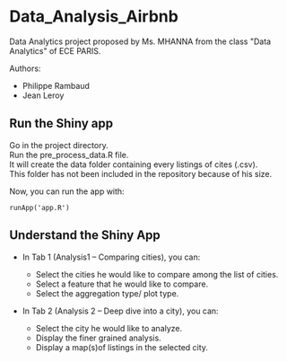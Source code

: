 # Data_Analysis_Airbnb

Data Analytics project proposed by Ms. MHANNA from the class "Data Analytics" of ECE PARIS.

Authors: 
- Philippe Rambaud
- Jean Leroy

## Run the Shiny app

Go in the project directory.  
Run the pre_process_data.R file.  
It will create the data folder containing every listings of cites (.csv).  
This folder has not been included in the repository because of his size.

Now, you can run the app with:
``` 
runApp('app.R') 
```

## Understand the Shiny App

- In Tab 1 (Analysis1 – Comparing cities), you can:
  - Select the cities he would like to compare among the list of cities.
  - Select a feature that he would like to compare.
  - Select the aggregation type/ plot type.

- In Tab 2 (Analysis 2 – Deep dive into a city), you can:
  - Select the city he would like to analyze.
  - Display the finer grained analysis.
  - Display a map(s)of listings in the selected city.
  
